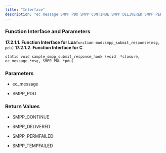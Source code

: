 ```yaml
---
title: "Interface"
description: "ec message SMPP PDU SMPP CONTINUE SMPP DELIVERED SMPP PERMFAILED SMPP TEMPFAILED..."
---
```


### <a name="idp827824"></a> Function Interface and Parameters

**<a name="idp828976"></a> 17.2.1.1. Function Interface for Lua**`function mod:smpp_submit_response(msg, pdu)`**<a name="idp795904"></a> 17.2.1.2. Function Interface for C**
```
static void sample_smpp_submit_response_hook (void  *closure,
ec_message *msg, SMPP_PDU *pdu)
```

### <a name="idp797952"></a> Parameters

*   ec_message

*   SMPP_PDU

### <a name="idp801568"></a> Return Values

*   SMPP_CONTINUE

*   SMPP_DELIVERED

*   SMPP_PERMFAILED

*   SMPP_TEMPFAILED